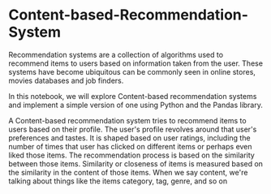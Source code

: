 # Content-based-Recommendation-System
Recommendation systems are a collection of algorithms used to recommend items to users based on information taken from the user. These systems have become ubiquitous can be commonly seen in online stores, movies databases and job finders. 

In this notebook, we will explore Content-based recommendation systems and implement a simple version of one using Python and the Pandas library.

A Content-based recommendation system tries to recommend items to users based on their profile. The user's profile revolves around that user's preferences and tastes. It is shaped based on user ratings, including the number of times that user has clicked on different items or perhaps even liked those items. The recommendation process is based on the similarity between those items. Similarity or closeness of items is measured based on the similarity in the content of those items. When we say content, we're talking about things like the items category, tag, genre, and so on

